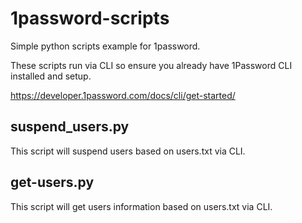 # 1password-scripts
Simple python scripts example for 1password.

These scripts run via CLI so ensure you already have 1Password CLI installed and setup.

https://developer.1password.com/docs/cli/get-started/

## suspend_users.py
This script will suspend users based on users.txt via CLI.

## get-users.py
This script will get users information based on users.txt via CLI.